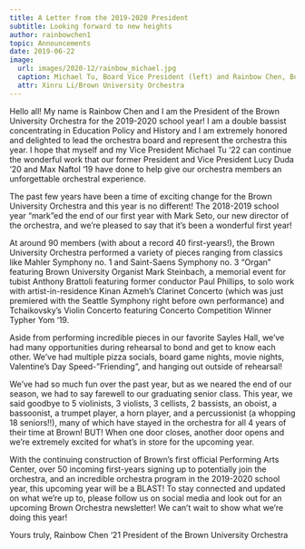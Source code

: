 ```yaml
---
title: A Letter from the 2019-2020 President
subtitle: Looking forward to new heights
author: rainbowchen1
topic: Announcements
date: 2019-06-22
image:
  url: images/2020-12/rainbow_michael.jpg
  caption: Michael Tu, Board Vice President (left) and Rainbow Chen, Board President (right) pose for a photo before rehearsal.
  attr: Xinru Li/Brown University Orchestra
---
```


Hello all! My name is Rainbow Chen and I am the President of the Brown University Orchestra for the 2019-2020 school year! I am a double bassist concentrating in Education Policy and History and I am extremely honored and delighted to lead the orchestra board and represent the orchestra this year. I hope that myself and my Vice President Michael Tu ‘22 can continue the wonderful work that our former President and Vice President Lucy Duda ‘20 and Max Naftol ‘19 have done to help give our orchestra members an unforgettable orchestral experience.

The past few years have been a time of exciting change for the Brown University Orchestra and this year is no different! The 2018-2019 school year “mark”ed the end of our first year with Mark Seto, our new director of the orchestra, and we’re pleased to say that it’s been a wonderful first year!

At around 90 members (with about a record 40 first-years!), the Brown University Orchestra performed a variety of pieces ranging from classics like Mahler Symphony no. 1 and Saint-Saens Symphony no. 3 “Organ” featuring Brown University Organist Mark Steinbach, a memorial event for tubist Anthony Brattoli featuring former conductor Paul Phillips, to solo work with artist-in-residence Kinan Azmeh’s Clarinet Concerto (which was just premiered with the Seattle Symphony right before own performance) and Tchaikovsky’s Violin Concerto featuring Concerto Competition Winner Typher Yom ‘19.

Aside from performing incredible pieces in our favorite Sayles Hall, we’ve had many opportunities during rehearsal to bond and get to know each other. We’ve had multiple pizza socials, board game nights, movie nights, Valentine’s Day Speed-”Friending”, and hanging out outside of rehearsal!

We’ve had so much fun over the past year, but as we neared the end of our season, we had to say farewell to our graduating senior class. This year, we said goodbye to 5 violinists, 3 violists, 3 cellists, 2 bassists, an oboist, a bassoonist, a trumpet player, a horn player, and a percussionist (a whopping 18 seniors!!), many of which have stayed in the orchestra for all 4 years of their time at Brown! BUT! When one door closes, another door opens and we’re extremely excited for what’s in store for the upcoming year.

With the continuing construction of Brown’s first official Performing Arts Center, over 50 incoming first-years signing up to potentially join the orchestra, and an incredible orchestra program in the 2019-2020 school year, this upcoming year will be a BLAST! To stay connected and updated on what we’re up to, please follow us on social media and look out for an upcoming Brown Orchestra newsletter! We can’t wait to show what we’re doing this year!

Yours truly,
Rainbow Chen ‘21
President of the Brown University Orchestra